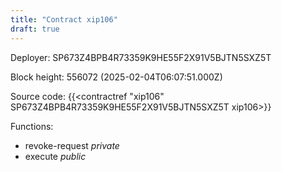 ```yaml
---
title: "Contract xip106"
draft: true
---
```

Deployer: SP673Z4BPB4R73359K9HE55F2X91V5BJTN5SXZ5T


 



Block height: 556072 (2025-02-04T06:07:51.000Z)

Source code: {{<contractref "xip106" SP673Z4BPB4R73359K9HE55F2X91V5BJTN5SXZ5T xip106>}}

Functions:

* revoke-request _private_
* execute _public_
